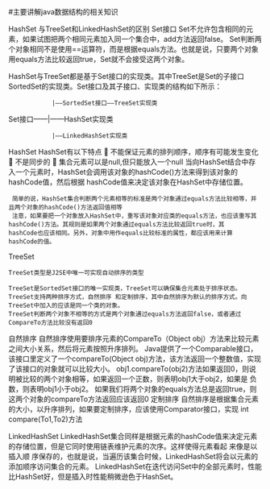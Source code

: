 #主要讲解java数据结构的相关知识

HashSet 与TreeSet和LinkedHashSet的区别
Set接口
      Set不允许包含相同的元素，如果试图把两个相同元素加入同一个集合中，add方法返回false。
      Set判断两个对象相同不是使用==运算符，而是根据equals方法。也就是说，只要两个对象用equals方法比较返回true，Set就不会接受这两个对象。

HashSet与TreeSet都是基于Set接口的实现类。其中TreeSet是Set的子接口SortedSet的实现类。Set接口及其子接口、实现类的结构如下所示：

                |——SortedSet接口——TreeSet实现类

Set接口——|——HashSet实现类                

                |——LinkedHashSet实现类

HashSet
HashSet有以下特点
  不能保证元素的排列顺序，顺序有可能发生变化
  不是同步的
  集合元素可以是null,但只能放入一个null
     当向HashSet结合中存入一个元素时，HashSet会调用该对象的hashCode()方法来得到该对象的hashCode值，然后根据 hashCode值来决定该对象在HashSet中存储位置。

     简单的说，HashSet集合判断两个元素相等的标准是两个对象通过equals方法比较相等，并且两个对象的hashCode()方法返回值相等
     注意，如果要把一个对象放入HashSet中，重写该对象对应类的equals方法，也应该重写其hashCode()方法。其规则是如果两个对象通过equals方法比较返回true时，其   hashCode也应该相同。另外，对象中用作equals比较标准的属性，都应该用来计算 hashCode的值。

TreeSet

    TreeSet类型是J2SE中唯一可实现自动排序的类型

    TreeSet是SortedSet接口的唯一实现类，TreeSet可以确保集合元素处于排序状态。TreeSet支持两种排序方式，自然排序 和定制排序，其中自然排序为默认的排序方式。向  TreeSet中加入的应该是同一个类的对象。
    TreeSet判断两个对象不相等的方式是两个对象通过equals方法返回false，或者通过CompareTo方法比较没有返回0
自然排序
    自然排序使用要排序元素的CompareTo（Object obj）方法来比较元素之间大小关系，然后将元素按照升序排列。
    Java提供了一个Comparable接口，该接口里定义了一个compareTo(Object obj)方法，该方法返回一个整数值，实现了该接口的对象就可以比较大小。
    obj1.compareTo(obj2)方法如果返回0，则说明被比较的两个对象相等，如果返回一个正数，则表明obj1大于obj2，如果是 负数，则表明obj1小于obj2。
    如果我们将两个对象的equals方法总是返回true，则这两个对象的compareTo方法返回应该返回0
定制排序
    自然排序是根据集合元素的大小，以升序排列，如果要定制排序，应该使用Comparator接口，实现 int compare(To1,To2)方法

LinkedHashSet
     LinkedHashSet集合同样是根据元素的hashCode值来决定元素的存储位置，但是它同时使用链表维护元素的次序。这样使得元素看起 来像是以插入顺 序保存的，也就是说，当遍历该集合时候，LinkedHashSet将会以元素的添加顺序访问集合的元素。
     LinkedHashSet在迭代访问Set中的全部元素时，性能比HashSet好，但是插入时性能稍微逊色于HashSet。
